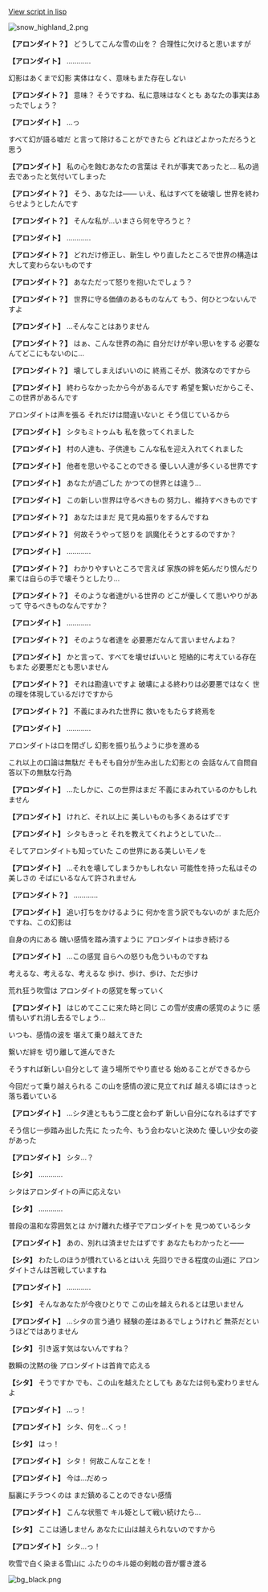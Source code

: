 [View script in lisp](../scripts/202212161.txt)

![snow_highland_2.png](../images/backgrounds/snow_highland_2.png)

**【アロンダイト？】**
どうしてこんな雪の山を？
合理性に欠けると思いますが

**【アロンダイト】**
…………

幻影はあくまで幻影
実体はなく、意味もまた存在しない

**【アロンダイト？】**
意味？
そうですね、私に意味はなくとも
あなたの事実はあったでしょう？

**【アロンダイト】**
…っ

すべて幻が語る嘘だ
と言って除けることができたら
どれほどよかっただろうと思う

**【アロンダイト】**
私の心を蝕むあなたの言葉は
それが事実であったと…
私の過去であったと気付いてしまった

**【アロンダイト？】**
そう、あなたは――
いえ、私はすべてを破壊し
世界を終わらせようとしたんです

**【アロンダイト？】**
そんな私が…いまさら何を守ろうと？

**【アロンダイト】**
…………

**【アロンダイト？】**
どれだけ修正し、新生し
やり直したところで世界の構造は
大して変わらないものです

**【アロンダイト？】**
あなただって怒りを抱いたでしょう？

**【アロンダイト？】**
世界に守る価値のあるものなんて
もう、何ひとつないんですよ

**【アロンダイト】**
…そんなことはありません

**【アロンダイト？】**
はぁ、こんな世界の為に
自分だけが辛い思いをする
必要なんてどこにもないのに…

**【アロンダイト？】**
壊してしまえばいいのに
終焉こそが、救済なのですから

**【アロンダイト】**
終わらなかったから今があるんです
希望を繋いだからこそ、
この世界があるんです

アロンダイトは声を張る
それだけは間違いないと
そう信じているから

**【アロンダイト】**
シタもミトゥムも
私を救ってくれました

**【アロンダイト】**
村の人達も、子供達も
こんな私を迎え入れてくれました

**【アロンダイト】**
他者を思いやることのできる
優しい人達が多くいる世界です

**【アロンダイト】**
あなたが過ごした
かつての世界とは違う…

**【アロンダイト】**
この新しい世界は守るべきもの
努力し、維持すべきものです

**【アロンダイト？】**
あなたはまだ
見て見ぬ振りをするんですね

**【アロンダイト？】**
何故そうやって怒りを
誤魔化そうとするのですか？

**【アロンダイト】**
…………

**【アロンダイト？】**
わかりやすいところで言えば
家族の絆を妬んだり恨んだり
果ては自らの手で壊そうとしたり…

**【アロンダイト？】**
そのような者達がいる世界の
どこが優しくて思いやりがあって
守るべきものなんですか？

**【アロンダイト】**
…………

**【アロンダイト？】**
そのような者達を
必要悪だなんて言いませんよね？

**【アロンダイト】**
かと言って、すべてを壊せばいいと
短絡的に考えている存在もまた
必要悪だとも思いません

**【アロンダイト？】**
それは勘違いですよ
破壊による終わりは必要悪ではなく
世の理を体現しているだけですから

**【アロンダイト？】**
不義にまみれた世界に
救いをもたらす終焉を

**【アロンダイト】**
…………

アロンダイトは口を閉ざし
幻影を振り払うように歩を進める

これ以上の口論は無駄だ
そもそも自分が生み出した幻影との
会話なんて自問自答以下の無駄な行為

**【アロンダイト】**
…たしかに、この世界はまだ
不義にまみれているのかもしれません

**【アロンダイト】**
けれど、それ以上に
美しいものも多くあるはずです

**【アロンダイト】**
シタもきっと
それを教えてくれようとしていた…

そしてアロンダイトも知っていた
この世界にある美しいモノを

**【アロンダイト】**
…それを壊してしまうかもしれない
可能性を持った私はその美しさの
そばにいるなんて許されません

**【アロンダイト？】**
…………

**【アロンダイト】**
追い打ちをかけるように
何かを言う訳でもないのが
また厄介ですね、この幻影は

自身の内にある
醜い感情を踏み潰すように
アロンダイトは歩き続ける

**【アロンダイト】**
…この感覚
自らへの怒りも危ういものですね

考えるな、考えるな、考えるな
歩け、歩け、歩け、ただ歩け

荒れ狂う吹雪は
アロンダイトの感覚を奪っていく

**【アロンダイト】**
はじめてここに来た時と同じ
この雪が皮膚の感覚のように
感情もいずれ消し去るでしょう…

いつも、感情の波を
堪えて乗り越えてきた

繋いだ絆を
切り離して進んできた

そうすれば新しい自分として
違う場所でやり直せる
始めることができるから

今回だって乗り越えられる
この山を感情の波に見立てれば
越える頃にはきっと落ち着いている

**【アロンダイト】**
…シタ達とももう二度と会わず
新しい自分になれるはずです

そう信じ一歩踏み出した先に
たった今、もう会わないと決めた
優しい少女の姿があった

**【アロンダイト】**
シタ…？

**【シタ】**
…………

シタはアロンダイトの声に応えない

**【シタ】**
…………

普段の温和な雰囲気とは
かけ離れた様子でアロンダイトを
見つめているシタ

**【アロンダイト】**
あの、別れは済ませたはずです
あなたもわかったと――

**【シタ】**
わたしのほうが慣れているとはいえ
先回りできる程度の山道に
アロンダイトさんは苦戦していますね

**【アロンダイト】**
…………

**【シタ】**
そんなあなたが今夜ひとりで
この山を越えられるとは思いません

**【アロンダイト】**
…シタの言う通り
経験の差はあるでしょうけれど
無茶だというほどではありません

**【シタ】**
引き返す気はないんですね？

数瞬の沈黙の後
アロンダイトは首肯で応える

**【シタ】**
そうですか
でも、この山を越えたとしても
あなたは何も変わりませんよ

**【アロンダイト】**
…っ！

**【アロンダイト】**
シタ、何を…くっ！

**【シタ】**
はっ！

**【アロンダイト】**
シタ！
何故こんなことを！

**【アロンダイト】**
今は…だめっ

脳裏にチラつくのは
まだ鎮めることのできない感情

**【アロンダイト】**
こんな状態で
キル姫として戦い続けたら…

**【シタ】**
ここは通しません
あなたに山は越えられないのですから

**【アロンダイト】**
シタ…っ！

吹雪で白く染まる雪山に
ふたりのキル姫の剣戟の音が響き渡る

![bg_black.png](../images/backgrounds/bg_black.png)
